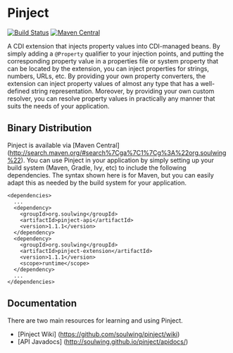 Pinject
=======

[![Build Status](https://travis-ci.org/soulwing/pinject.svg?branch=master)](https://travis-ci.org/soulwing/pinject)
[![Maven Central](https://maven-badges.herokuapp.com/maven-central/org.soulwing/pinject/badge.svg)](http://search.maven.org/#search%7Cga%7C1%7Cg%3Aorg.soulwing%20a%3Apinject*)

A CDI extension that injects property values into CDI-managed beans.  By
simply adding a `@Property` qualifier to your injection points,
and putting the corresponding property value in a properties file or system
property that can be located by the extension, you can inject properties 
for strings, numbers, URLs, etc.  By providing your own property converters, 
the extension can inject property values of almost any type that has a 
well-defined string representation.  Moreover, by providing your own
custom resolver, you can resolve property values in practically any manner 
that suits the needs of your application. 

Binary Distribution
-------------------

Pinject is available via [Maven Central] 
(http://search.maven.org/#search%7Cga%7C1%7Cg%3A%22org.soulwing%22). You can
use Pinject in your application by simply setting up your build system (Maven, 
Gradle, Ivy, etc) to include the following dependencies. The syntax shown here
is for Maven, but you can easily adapt this as needed by the build system for
your application.

```
<dependencies>
  ...
  <dependency>
    <groupId>org.soulwing</groupId>
    <artifactId>pinject-api</artifactId>
    <version>1.1.1</version>
  </dependency>
  <dependency>
    <groupId>org.soulwing</groupId>
    <artifactId>pinject-extension</artifactId>
    <version>1.1.1</version>
    <scope>runtime</scope>
  </dependency>
  ...  
</dependencies>
```

Documentation
-------------

There are two main resources for learning and using Pinject.

* [Pinject Wiki] (https://github.com/soulwing/pinject/wiki)
* [API Javadocs] (http://soulwing.github.io/pinject/apidocs/)
